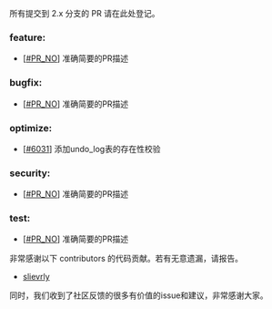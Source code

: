 所有提交到 2.x 分支的 PR 请在此处登记。

<!-- 请根据PR的类型添加 `变更记录` 到以下对应位置(feature/bugfix/optimize/test) 下 -->

### feature:
- [[#PR_NO](https://github.com/seata/seata/pull/PR_NO)] 准确简要的PR描述

### bugfix:
- [[#PR_NO](https://github.com/seata/seata/pull/PR_NO)] 准确简要的PR描述

### optimize:
- [[#6031](https://github.com/seata/seata/pull/6031)] 添加undo_log表的存在性校验

### security:
- [[#PR_NO](https://github.com/seata/seata/pull/PR_NO)] 准确简要的PR描述

### test:
- [[#PR_NO](https://github.com/seata/seata/pull/PR_NO)] 准确简要的PR描述

非常感谢以下 contributors 的代码贡献。若有无意遗漏，请报告。

<!-- 请确保您的 GitHub ID 在以下列表中 -->
- [slievrly](https://github.com/slievrly)

同时，我们收到了社区反馈的很多有价值的issue和建议，非常感谢大家。

